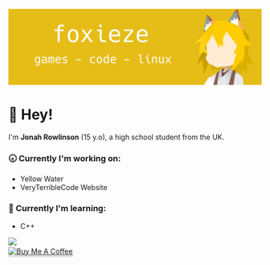 ![Banner Image (Senko San)](https://raw.githubusercontent.com/foxieze/foxieze/main/foxeze.png)

# 👋 Hey!
I'm **Jonah Rowlinson** (15 y.o), a high school student from the UK.

### 🕣 Currently I'm working on:
- Yellow Water
- VeryTerribleCode Website

### 🏫 Currently I'm learning:
- C++

<img src="https://img.shields.io/static/v1?label=Discord&message=foxieze%234048&color=7289da&style=flat-square" />
</br>
<a href="https://www.buymeacoffee.com/foxieze" target="_blank"><img src="https://www.buymeacoffee.com/assets/img/custom_images/orange_img.png" alt="Buy Me A Coffee" style="height: 41px !important;width: 174px !important;box-shadow: 0px 3px 2px 0px rgba(190, 190, 190, 0.5) !important;-webkit-box-shadow: 0px 3px 2px 0px rgba(190, 190, 190, 0.5) !important;" ></a>

